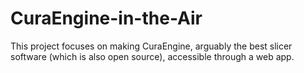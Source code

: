 # CuraEngine-in-the-Air
This project focuses on making CuraEngine, arguably the best slicer software (which is also open source), accessible through a web app.
